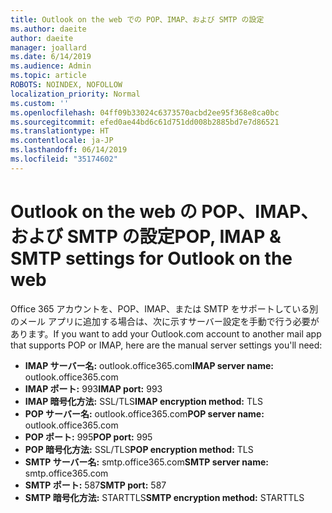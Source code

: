 ```yaml
---
title: Outlook on the web での POP、IMAP、および SMTP の設定
ms.author: daeite
author: daeite
manager: joallard
ms.date: 6/14/2019
ms.audience: Admin
ms.topic: article
ROBOTS: NOINDEX, NOFOLLOW
localization_priority: Normal
ms.custom: ''
ms.openlocfilehash: 04ff09b33024c6373570acbd2ee95f368e8ca0bc
ms.sourcegitcommit: efed0ae44bd6c61d751dd008b2885bd7e7d86521
ms.translationtype: HT
ms.contentlocale: ja-JP
ms.lasthandoff: 06/14/2019
ms.locfileid: "35174602"
---
```

# <a name="pop-imap--smtp-settings-for-outlook-on-the-web"></a><span data-ttu-id="fb2a2-102">Outlook on the web の POP、IMAP、および SMTP の設定</span><span class="sxs-lookup"><span data-stu-id="fb2a2-102">POP, IMAP & SMTP settings for Outlook on the web</span></span>

<span data-ttu-id="fb2a2-103">Office 365 アカウントを、POP、IMAP、または SMTP をサポートしている別のメール アプリに追加する場合は、次に示すサーバー設定を手動で行う必要があります。</span><span class="sxs-lookup"><span data-stu-id="fb2a2-103">If you want to add your Outlook.com account to another mail app that supports POP or IMAP, here are the manual server settings you'll need:</span></span>
  
- <span data-ttu-id="fb2a2-104">**IMAP サーバー名:** outlook.office365.com</span><span class="sxs-lookup"><span data-stu-id="fb2a2-104">**IMAP server name:** outlook.office365.com</span></span>
- <span data-ttu-id="fb2a2-105">**IMAP ポート:** 993</span><span class="sxs-lookup"><span data-stu-id="fb2a2-105">**IMAP port:** 993</span></span>
- <span data-ttu-id="fb2a2-106">**IMAP 暗号化方法:** SSL/TLS</span><span class="sxs-lookup"><span data-stu-id="fb2a2-106">**IMAP encryption method:** TLS</span></span>
- <span data-ttu-id="fb2a2-107">**POP サーバー名:** outlook.office365.com</span><span class="sxs-lookup"><span data-stu-id="fb2a2-107">**POP server name:** outlook.office365.com</span></span>  
- <span data-ttu-id="fb2a2-108">**POP ポート:** 995</span><span class="sxs-lookup"><span data-stu-id="fb2a2-108">**POP port:** 995</span></span>  
- <span data-ttu-id="fb2a2-109">**POP 暗号化方法:** SSL/TLS</span><span class="sxs-lookup"><span data-stu-id="fb2a2-109">**POP encryption method:** TLS</span></span>  
- <span data-ttu-id="fb2a2-110">**SMTP サーバー名:** smtp.office365.com</span><span class="sxs-lookup"><span data-stu-id="fb2a2-110">**SMTP server name:** smtp.office365.com</span></span>
- <span data-ttu-id="fb2a2-111">**SMTP ポート:** 587</span><span class="sxs-lookup"><span data-stu-id="fb2a2-111">**SMTP port:** 587</span></span>
- <span data-ttu-id="fb2a2-112">**SMTP 暗号化方法:** STARTTLS</span><span class="sxs-lookup"><span data-stu-id="fb2a2-112">**SMTP encryption method:** STARTTLS</span></span>